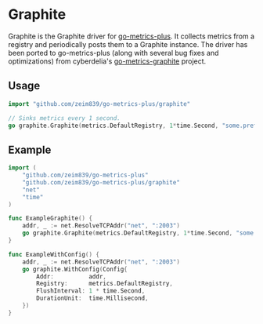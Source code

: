 # Graphite

Graphite is the Graphite driver for [go-metrics-plus](https://github.com/zeim839/go-metrics-plus). It collects metrics from a registry and periodically posts them to a Graphite instance. The driver has been ported to go-metrics-plus (along with several bug fixes and optimizations) from cyberdelia's [go-metrics-graphite](https://github.com/cyberdelia/go-metrics-graphite) project.

## Usage

```go
import "github.com/zeim839/go-metrics-plus/graphite"

// Sinks metrics every 1 second.
go graphite.Graphite(metrics.DefaultRegistry, 1*time.Second, "some.prefix", addr)
```

## Example

```go
import (
	"github.com/zeim839/go-metrics-plus"
	"github.com/zeim839/go-metrics-plus/graphite"
	"net"
	"time"
)

func ExampleGraphite() {
	addr, _ := net.ResolveTCPAddr("net", ":2003")
	go graphite.Graphite(metrics.DefaultRegistry, 1*time.Second, "some.prefix", addr)
}

func ExampleWithConfig() {
	addr, _ := net.ResolveTCPAddr("net", ":2003")
	go graphite.WithConfig(Config{
		Addr:          addr,
		Registry:      metrics.DefaultRegistry,
		FlushInterval: 1 * time.Second,
		DurationUnit:  time.Millisecond,
	})
}
```
